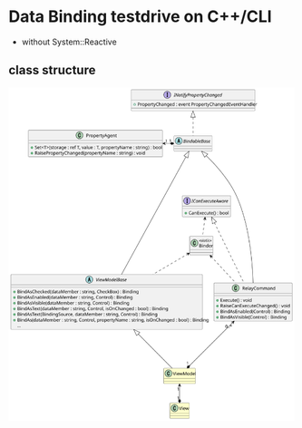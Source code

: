 # Data Binding testdrive on C++/CLI

- without System::Reactive

## class structure

![class diagram](class.svg)
